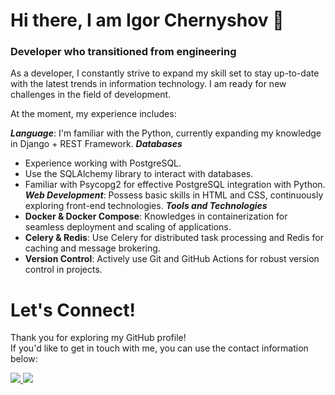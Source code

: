 # Hi there, I am Igor Chernyshov 👋

### Developer who transitioned from engineering

As a developer, I constantly strive to expand my skill set to stay up-to-date with the latest trends in information technology. I am ready for new challenges in the field of development.

At the moment, my experience includes:

***Language***: I'm familiar with the Python, currently expanding my knowledge in Django + REST Framework.
***Databases***
- Experience working with PostgreSQL.
- Use the SQLAlchemy library to interact with databases.
- Familiar with Psycopg2 for effective PostgreSQL integration with Python.
***Web Development***: Possess basic skills in HTML and CSS, continuously exploring front-end technologies.
***Tools and Technologies***
- **Docker & Docker Compose**: Knowledges in containerization for seamless deployment and scaling of applications.
- **Celery & Redis**: Use Celery for distributed task processing and Redis for caching and message brokering.
- **Version Control**: Actively use Git and GitHub Actions for robust version control in projects. 

# Let's Connect! 
Thank you for exploring my GitHub profile!  
If you'd like to get in touch with me, you can use the contact information below:

<a href="https://t.me/Igareokay" >
<img src="https://img.shields.io/badge/Telegram-2CA5E0?style=for-the-badge&logo=telegram&logoColor=white"/>
</a>
<a href="mailto:igchern95@gmail.com" >
<img src="https://img.shields.io/badge/Gmail-D14836?style=for-the-badge&logo=gmail&logoColor=white"/>
</a>
